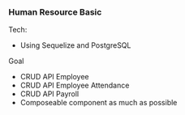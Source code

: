 ### Human Resource Basic

Tech:
- Using Sequelize and PostgreSQL

Goal
- CRUD API Employee
- CRUD API Employee Attendance
- CRUD API Payroll
- Composeable component as much as possible
